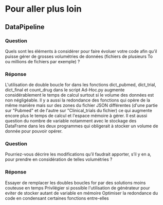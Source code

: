 # Pour aller plus loin 

## DataPipeline 
### Question 
Quels sont les éléments à considérer pour faire évoluer votre code afin qu’il puisse gérer de grosses volumétries de données (fichiers de plusieurs To ou millions de fichiers par exemple) ?
### Réponse 
L'utilisation de double boucle for dans les fonctions dict_pubmed, dict_trial, dict_final et count_drug dans le script Ad-Hoc.py augmente considérablement le temps de calcul surtout si le volume des données est non négligéable. Il y a aussi la redondance des fonctions qui opère de la même manière mais sur des zones du fichier JSON différentes (d'une partie sur "Pubmed" et de l'autre sur "Clinical_trials du fichier) ce qui augmente encore plus le temps de calcul et l'espace mémoire à gérer. 
Il est aussi question du nombre de variable notamment avec le stockage des DataFrame dans les deux programmes qui obligerait à stocker un volume de donnée pour pouvoir opérer. 

### Question 
Pourriez-vous décrire les modifications qu’il faudrait apporter, s’il y en a, pour prendre en considération de telles volumétries ?
### Réponse
Essayer de remplacer les doubles boucles for par des solutions moins couteuse en temps 
Privilégier si possible l'utilisation de générateur pour eviter de stocker autant de variable en mémoire 
Optimiser la redondance du code en condensant certaines fonctions entre-elles
